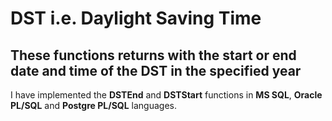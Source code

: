 # DST i.e. Daylight Saving Time

## These functions returns with the start or end date and time of the DST in the specified year

I have implemented the 
**DSTEnd** and **DSTStart** functions in 
**MS SQL**, 
**Oracle PL/SQL** and
**Postgre PL/SQL**
languages.
